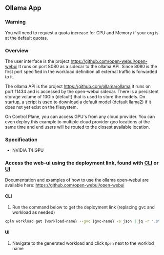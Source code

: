## Ollama App

### Warning

You will need to request a quota increase for CPU and Memory if your org is at the default quotas.

### Overview

The user interface is the project https://github.com/open-webui/open-webui
It runs on port 8080 as a sidecar to the ollama API. Since 8080 is the first port specified in the workload definition all external traffic is forwarded to it.

The ollama API is the project https://github.com/ollama/ollama
It runs on port 11434 and is accessed by the open-webui sidecar. There is a persistent storage volume of 10Gib (default) that is used to store the models. On startup, a script is used to download a default model (default llama2) if it does not yet exist on the filesystem.

On Control Plane, you can access GPU's from any cloud provider. You can even deploy this example to multiple cloud provider geo locations at the same time and end users will be routed to the closest available location.

### Specification

- NVIDIA T4 GPU

### Access the web-ui using the deployment link, found with [CLI](#CLI) or [UI](#UI)

Documentation and examples of how to use the ollama open-webui are available here:
https://github.com/open-webui/open-webui

#### CLI

1. Run the command below to get the deployment link (replacing gvc and workload as needed)

```bash
cpln workload get {workload-name} --gvc {gvc-name} -o json | jq -r '.status.endpoint'
```

#### UI

1. Navigate to the generated workload and click `Open` next to the worklod name